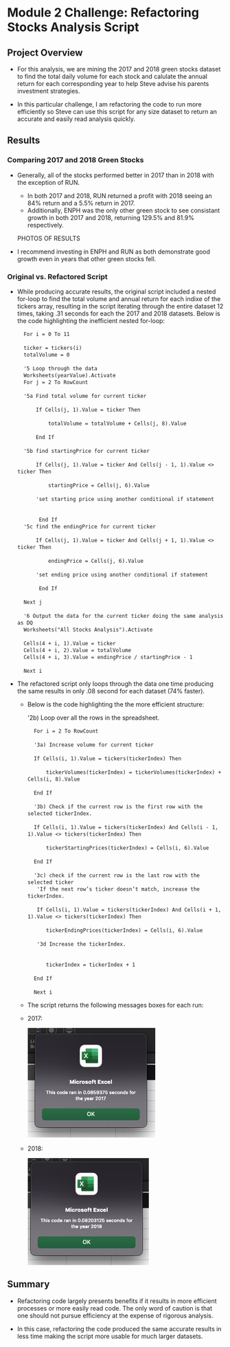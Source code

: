 # Module 2 Challenge: Refactoring Stocks Analysis Script

## Project Overview

- For this analysis, we are mining the 2017 and 2018 green stocks dataset to find the total daily volume for each stock and calulate the annual return for each corresponding year to help Steve advise his parents investment strategies.

- In this particular challenge, I am refactoring the code to run more efficiently so Steve can use this script for any size dataset to return an accurate and easily read analysis quickly. 

## Results

### Comparing 2017 and 2018 Green Stocks

- Generally, all of the stocks performed better in 2017 than in 2018 with the exception of RUN. 
    - In both 2017 and 2018, RUN returned a profit with 2018 seeing an 84% return and a 5.5% return in 2017. 
    - Additionally, ENPH was the only other green stock to see consistant growth in both 2017 and 2018, returning 129.5% and 81.9% respectively.
    
    PHOTOS OF RESULTS

- I recommend investing in ENPH and RUN as both demonstrate good growth even in years that other green stocks fell.

### Original vs. Refactored Script

- While producing accurate results, the original script included a nested for-loop to find the total volume and annual return for each indixe of the tickers array, resulting in the script iterating through the entire dataset 12 times, taking .31 seconds for each the 2017 and 2018 datasets. Below is the code highlighting the inefficient nested for-loop: 

    
        For i = 0 To 11
    
        ticker = tickers(i)
        totalVolume = 0
        
        '5 Loop through the data
        Worksheets(yearValue).Activate
        For j = 2 To RowCount
        
        '5a Find total volume for current ticker
        
            If Cells(j, 1).Value = ticker Then
                
                totalVolume = totalVolume + Cells(j, 8).Value
                
            End If
            
        '5b find startingPrice for current ticker
        
            If Cells(j, 1).Value = ticker And Cells(j - 1, 1).Value <> ticker Then
        
                startingPrice = Cells(j, 6).Value
            
            'set starting price using another conditional if statement
            
        
             End If
        '5c find the endingPrice for current ticker
        
            If Cells(j, 1).Value = ticker And Cells(j + 1, 1).Value <> ticker Then
            
                endingPrice = Cells(j, 6).Value
            
            'set ending price using another conditional if statement
            
             End If
            
        Next j
    
        '6 Output the data for the current ticker doing the same analysis as DQ
        Worksheets("All Stocks Analysis").Activate

        Cells(4 + i, 1).Value = ticker
        Cells(4 + i, 2).Value = totalVolume
        Cells(4 + i, 3).Value = endingPrice / startingPrice - 1

        Next i

- The refactored script only loops through the data one time producing the same results in only .08 second for each dataset (74% faster).
    - Below is the code highlighting the the more efficient structure:
        
        '2b) Loop over all the rows in the spreadsheet.
       
            For i = 2 To RowCount

            '3a) Increase volume for current ticker

            If Cells(i, 1).Value = tickers(tickerIndex) Then

                tickerVolumes(tickerIndex) = tickerVolumes(tickerIndex) + Cells(i, 8).Value

            End If

            '3b) Check if the current row is the first row with the selected tickerIndex.

            If Cells(i, 1).Value = tickers(tickerIndex) And Cells(i - 1, 1).Value <> tickers(tickerIndex) Then

                tickerStartingPrices(tickerIndex) = Cells(i, 6).Value

            End If

            '3c) check if the current row is the last row with the selected ticker
             'If the next row’s ticker doesn’t match, increase the tickerIndex.

             If Cells(i, 1).Value = tickers(tickerIndex) And Cells(i + 1, 1).Value <> tickers(tickerIndex) Then

                tickerEndingPrices(tickerIndex) = Cells(i, 6).Value

             '3d Increase the tickerIndex.


                tickerIndex = tickerIndex + 1

            End If

            Next i
     - The script returns the following messages boxes for each run:
     -  2017:

          ![Image of the 2017 message box](/Resources/VBA_Challenge_2017.png "VBA Challenge 2017")
           
     - 2018:
     
          ![Image of the 2018 message box](/Resources/VBA_Challenge_2018.png "VBA Challenge 2018")

## Summary 

- Refactoring code largely presents benefits if it results in more efficient processes or more easily read code. The only word of caution is that one should not pursue efficiency at the expense of rigorous analysis.

- In this case, refactoring the code produced the same accurate results in less time making the script more usable for much larger datasets. 

